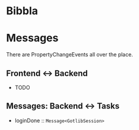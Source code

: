 Bibbla
======


Messages
========
There are PropertyChangeEvents all over the place.

Frontend <-> Backend
------------------------------
* TODO

Messages: Backend <-> Tasks
------------------------------
* loginDone :: ```Message<GotlibSession>```

